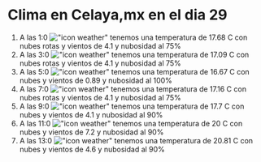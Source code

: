 # Clima en Celaya,mx en el dia 29

1. A las 1:0 !["icon weather"](http://openweathermap.org/img/w/04n.png) tenemos una temperatura de 17.68 C con nubes rotas y  vientos de 4.1 y nubosidad al 75%
1. A las 3:0 !["icon weather"](http://openweathermap.org/img/w/04n.png) tenemos una temperatura de 17.09 C con nubes rotas y  vientos de 4.1 y nubosidad al 75%
1. A las 5:0 !["icon weather"](http://openweathermap.org/img/w/04n.png) tenemos una temperatura de 16.67 C con nubes y  vientos de 0.89 y nubosidad al 100%
1. A las 7:0 !["icon weather"](http://openweathermap.org/img/w/04n.png) tenemos una temperatura de 17.16 C con nubes rotas y  vientos de 4.1 y nubosidad al 75%
1. A las 9:0 !["icon weather"](http://openweathermap.org/img/w/04d.png) tenemos una temperatura de 17.7 C con nubes y  vientos de 4.1 y nubosidad al 90%
1. A las 11:0 !["icon weather"](http://openweathermap.org/img/w/04d.png) tenemos una temperatura de 20 C con nubes y  vientos de 7.2 y nubosidad al 90%
1. A las 13:0 !["icon weather"](http://openweathermap.org/img/w/04d.png) tenemos una temperatura de 20.81 C con nubes y  vientos de 4.6 y nubosidad al 90%

